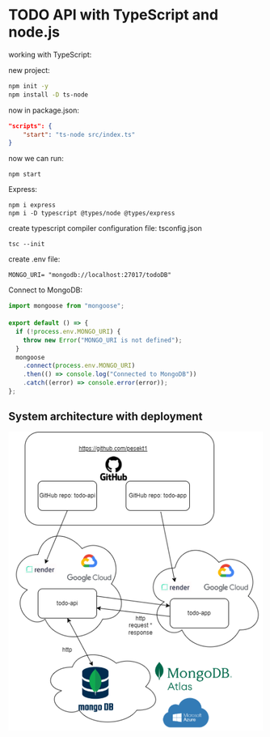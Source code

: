 # TODO API with TypeScript and node.js

working with TypeScript:

new project:


```bash
npm init -y
npm install -D ts-node
```

now in package.json:

```json
"scripts": {
    "start": "ts-node src/index.ts"
}
```

now we can run:
```
npm start
```

Express:

```
npm i express
npm i -D typescript @types/node @types/express
```

create typescript compiler configuration file: tsconfig.json

```
tsc --init
```

create .env file:
```
MONGO_URI= "mongodb://localhost:27017/todoDB"
```

Connect to MongoDB:

```javascript
import mongoose from "mongoose";

export default () => {
  if (!process.env.MONGO_URI) {
    throw new Error("MONGO_URI is not defined");
  }
  mongoose
    .connect(process.env.MONGO_URI)
    .then(() => console.log("Connected to MongoDB"))
    .catch((error) => console.error(error));
};
```

## System architecture with deployment

![Architecture](./architecture.png)
